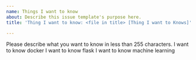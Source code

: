 ```yaml
---
name: Things I want to know
about: Describe this issue template's purpose here.
title: 'Thing I want to know: <file in title> [Thing I want to Knows]'

---
```


Please describe what you want to know in less than 255 characters.
I want to know docker
I want to know flask
I want to know machine learning